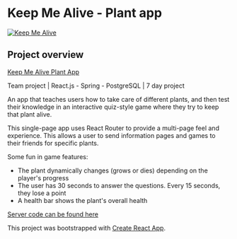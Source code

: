 # Keep Me Alive - Plant app

[![Keep Me Alive](https://imgur.com/Gb8SNZh.png)](https://keep-me-alive-plant.herokuapp.com/)


## Project overview

[Keep Me Alive Plant App](https://keep-me-alive-plant.herokuapp.com/)

Team project | React.js - Spring - PostgreSQL | 7 day project

An app that teaches users how to take care of different plants, and then test their knowledge in an interactive quiz-style game where they try to keep that plant alive.

This single-page app uses React Router to provide a multi-page feel and experience. This allows a user to send information pages and games to their friends for specific plants.

Some fun in game features:
- The plant dynamically changes (grows or dies) depending on the player's progress
- The user has 30 seconds to answer the questions. Every 15 seconds, they lose a point
- A health bar shows the plant's overall health


[Server code can be found here](https://github.com/Wright0/keepMeAlive-PlantApp-BE)

This project was bootstrapped with [Create React App](https://github.com/facebook/create-react-app).
